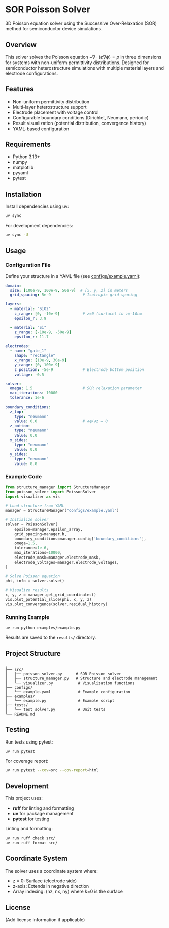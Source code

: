 # SOR Poisson Solver

3D Poisson equation solver using the Successive Over-Relaxation (SOR) method for semiconductor device simulations.

## Overview

This solver solves the Poisson equation $-\nabla \cdot (\varepsilon \nabla \phi) = \rho$ in three dimensions for systems with non-uniform permittivity distributions. Designed for semiconductor heterostructure simulations with multiple material layers and electrode configurations.

## Features

- Non-uniform permittivity distribution
- Multi-layer heterostructure support
- Electrode placement with voltage control
- Configurable boundary conditions (Dirichlet, Neumann, periodic)
- Result visualization (potential distribution, convergence history)
- YAML-based configuration

## Requirements

- Python 3.13+
- numpy
- matplotlib
- pyyaml
- pytest

## Installation

Install dependencies using uv:

```bash
uv sync
```

For development dependencies:

```bash
uv sync -U
```

## Usage

### Configuration File

Define your structure in a YAML file (see [configs/example.yaml](configs/example.yaml)):

```yaml
domain:
  size: [100e-9, 100e-9, 50e-9]  # [x, y, z] in meters
  grid_spacing: 5e-9              # Isotropic grid spacing

layers:
  - material: "SiO2"
    z_range: [0, -10e-9]          # z=0 (surface) to z=-10nm
    epsilon_r: 3.9

  - material: "Si"
    z_range: [-10e-9, -50e-9]
    epsilon_r: 11.7

electrodes:
  - name: "gate_1"
    shape: "rectangle"
    x_range: [10e-9, 30e-9]
    y_range: [0, 100e-9]
    z_position: -5e-9             # Electrode bottom position
    voltage: -0.5

solver:
  omega: 1.5                      # SOR relaxation parameter
  max_iterations: 10000
  tolerance: 1e-6

boundary_conditions:
  z_top:
    type: "neumann"
    value: 0.0                    # ∂φ/∂z = 0
  z_bottom:
    type: "neumann"
    value: 0.0
  x_sides:
    type: "neumann"
    value: 0.0
  y_sides:
    type: "neumann"
    value: 0.0
```

### Example Code

```python
from structure_manager import StructureManager
from poisson_solver import PoissonSolver
import visualizer as vis

# Load structure from YAML
manager = StructureManager("configs/example.yaml")

# Initialize solver
solver = PoissonSolver(
    epsilon=manager.epsilon_array,
    grid_spacing=manager.h,
    boundary_conditions=manager.config['boundary_conditions'],
    omega=1.5,
    tolerance=1e-6,
    max_iterations=10000,
    electrode_mask=manager.electrode_mask,
    electrode_voltages=manager.electrode_voltages,
)

# Solve Poisson equation
phi, info = solver.solve()

# Visualize results
x, y, z = manager.get_grid_coordinates()
vis.plot_potential_slice(phi, x, y, z)
vis.plot_convergence(solver.residual_history)
```

### Running Example

```bash
uv run python examples/example.py
```

Results are saved to the `results/` directory.

## Project Structure

```
.
├── src/
│   ├── poisson_solver.py      # SOR Poisson solver
│   ├── structure_manager.py   # Structure and electrode management
│   └── visualizer.py           # Visualization functions
├── configs/
│   └── example.yaml            # Example configuration
├── examples/
│   └── example.py              # Example script
├── tests/
│   └── test_solver.py          # Unit tests
└── README.md
```

## Testing

Run tests using pytest:

```bash
uv run pytest
```

For coverage report:

```bash
uv run pytest --cov=src --cov-report=html
```

## Development

This project uses:
- **ruff** for linting and formatting
- **uv** for package management
- **pytest** for testing

Linting and formatting:

```bash
uv run ruff check src/
uv run ruff format src/
```

## Coordinate System

The solver uses a coordinate system where:
- z = 0: Surface (electrode side)
- z-axis: Extends in negative direction
- Array indexing: (nz, nx, ny) where k=0 is the surface

## License

(Add license information if applicable)
